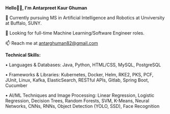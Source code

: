 **Hello👋🏽, I'm Antarpreet Kaur Ghuman**


🔭 Currently pursuing MS in Artificial Intelligence and Robotics at Unviversity at Buffalo, SUNY.

💞️ Looking for full-time Machine Learning/Software Engineer roles.

📫 Reach me at antarghuman82@gmail.com

**Technical Skills:**

• Languages & Databases: Java, Python, HTML/CSS, MySQL, PostgreSQL

• Frameworks & Libraries: Kubernetes, Docker, Helm, RKE2, PKS, PCF, JUnit, Linux, Kafka, ElasticSearch,
RESTful APIs, Gitlab, Spring Boot, Cucumber

• AI/ML Techniques and Image Processing: Linear Regression, Logistic Regression, Decision Trees, Random
Forests, SVM, K-Means, Neural Networks, CNNs, RNNs, Object Detection (YOLO, SSD), Face Recognition


          
              
